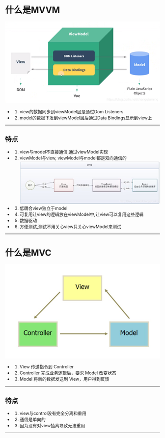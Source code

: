 # 什么是MVVM

![mvvm实例图](./imgs/mvvm.png)

+ 1. view的数据同步到viewModel层是通过Dom Listeners
+ 2. model的数据下发到viewModel层后通过Data Bindings显示到view上
---
## 特点

+ 1. view与model不直接通信,通过viewModel实现
+ 2. viewModel与view, viewModel与model都是双向通信的
![mvvm交互图](./imgs/mvvm-detail.png)
+ 3. 低耦合view独立于model
+ 4. 可复用让view的逻辑放在viewModel中,让view可以复用这些逻辑
+ 5. 数据驱动
+ 6. 方便测试,测试不用关心view只关心viewModel来测试
---

# 什么是MVC

![mvc实例图](./imgs/mvc.jpg)
+ 1. View 传送指令到 Controller
+ 2. Controller 完成业务逻辑后，要求 Model 改变状态
+ 3. Model 将新的数据发送到 View，用户得到反馈
---

## 特点
+ 1. view与control没有完全分离和重用
+ 2. 通信是单向的
+ 3. 因为没有对view抽离导致无法重用
---
